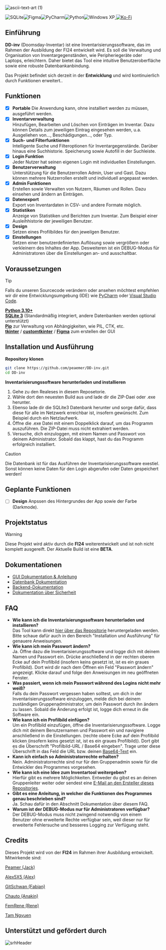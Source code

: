 ![ascii-text-art (1)](https://github.com/user-attachments/assets/c3df8ca1-05db-4ed7-9f8a-a14b05e971b8)

![SQLite](https://img.shields.io/badge/sqlite-%2307405e.svg?style=for-the-badge&logo=sqlite&logoColor=white)![Figma](https://img.shields.io/badge/figma-%23F24E1E.svg?style=for-the-badge&logo=figma&logoColor=white)![PyCharm](https://img.shields.io/badge/pycharm-143?style=for-the-badge&logo=pycharm&logoColor=black&color=black&labelColor=green)![Python](https://img.shields.io/badge/python-3670A0?style=for-the-badge&logo=python&logoColor=ffdd54)![Windows XP](https://img.shields.io/badge/Windows%20xp-003399?style=for-the-badge&logo=windowsxp&logoColor=white)<a href="https://ko-fi.com/dd_inv" target="_blank">
  <img src="https://img.shields.io/badge/Ko--fi-F16061?style=for-the-badge&logo=ko-fi&logoColor=white" alt="Ko-Fi"></a>

## Einführung

**DD-inv** (Doomsday-Inventar) ist eine Inventarisierungssoftware, das im Rahmen der Ausbildung der FI24 entwickelt wird. Es soll die Verwaltung und Organisation von Inventargegenständen, wie Peripheriegeräte oder Laptops, erleichtern. Daher bietet das Tool eine intuitive Benutzeroberfläche sowie eine robuste Datenbankanbindung.

Das Projekt befindet sich derzeit in der **Entwicklung** und wird kontinuierlich durch Funktionen erweitert.. 

## Funktionen

- [x] **Portable** Die Anwendung kann, ohne installiert werden zu müssen, ausgeführt werden. 
- [x] **Inventarverwaltung**<br/> Hinzufügen, Bearbeiten und Löschen von Einträgen im Inventar. Dazu können Details zum jeweiligen Eintrag eingesehen werden, u.a. Ausgeliehen von..., Beschädigungen..., oder Typ.
- [x] **Such- und Filterfunktionen**<br/> Intelligente Suche und Filteroptionen für Inventargegenstände. Darüber hinaus eine Suchhistorie. Speicherung sowie Autofill in der Suchleiste.
- [x] **Login Funktion**<br/> Jeder Nutzer hat seinen eigenen Login mit individuellen Einstellungen. 
- [x] **Benutzerverwaltung**<br/> Unterstützung für die Benutzerrollen Admin, User und Gast. Dazu können mehrere Nutzerrollen erstellt und individuell angepasst werden. 
- [x] **Admin Funktionen**<br/> Erstellen sowie Verwalten von Nutzern, Räumen und Rollen. Dazu einsehen und ändern an Einträgen.
- [x] **Datenexport**<br/> Export von Inventardaten in CSV- und andere Formate möglich.
- [x] **Statistiken**<br/> Anzeige von Statistiken und Berichten zum Inventar. Zum Beispiel einer Ausleihhistorie der jeweiligen Benutzer.
- [x] **Design**<br/> Setzen eines Profilbildes für den jeweilgen Benutzer.
- [x] **Einstellungen**<br/> Setzen einer benutzerdefinierten Auflösung sowie vergrößern oder verkleinern des Inhaltes der App. Desweiteren ist ein DEBUG-Modus für Administratoren über die Einstellungen an- und ausschaltbar.  

## Voraussetzungen

> [!TIP]
> Falls du unseren Sourcecode verändern oder ansehen möchtest empfehlen wir dir eine Entwicklungsumgebung (IDE) wie [PyCharm](https://www.jetbrains.com/de-de/pycharm/) oder [Visual Studio Code](https://code.visualstudio.com/).

[**Python 3.10+**](https://www.python.org/downloads/windows/)<br/>
[**SQLite 3**](https://www.sqlite.org/) (Standardmäßig integriert, andere Datenbanken werden optional unterstützt)<br/>
[**Pip**](https://pypi.org/project/pip/) zur Verwaltung von Abhängigkeiten, wie PIL, CTK, etc.<br/>
[**tkinter**](https://docs.python.org/3/library/tkinter.html) / [**customtkinter**](https://customtkinter.tomschimansky.com/) / [**Figma**](https://www.figma.com/) zum erstellen der GUI

## Installation und Ausführung

**Repository klonen**
   ```bash
   git clone https://github.com/peaemer/DD-inv.git
   cd DD-inv
   `````````
**Inventarisierungssoftware herunterladen und installieren**
1. Gehe zu den Realeses in diesem Reposetorie.
2. Wähle dort den neuesten Build aus und lade dir die ZIP-Daei oder .exe herunter.
3. Ebenso lade dir die SQLite3 Datenbank herunter und sorge dafür, dass diese für alle im Netzwerk erreichbar ist, insofern gewünscht. Zum Beispiel durch ein Netzlaufwerk.
4. Öffne die .exe Datei mit einem Doppelklick darauf, um das Programm auszuführen. Die ZIP-Datei muss nicht extrahiert werden.
5. Versuche, dich einzuloggen, mit einem Namen und Passwort von deinem Administrator. Sobald das klappt, hast du das Programm erfolgreich installiert.
  > [!CAUTION]
  > Die Datenbank ist für das Ausführen der Inventarisierungssoftware exestiel. Sonst können keine Daten für den Login abgerufen oder Daten gespeichert werden! 
   
## Geplante Funktionen

- [ ] **Design** Anpssen des Hintergrundes der App sowie der Farbe (Darkmode).<br/>

## Projektstatus

> [!WARNING]
> Diese Projekt wird aktiv durch die **FI24** weiterentwickelt und ist noh nicht komplett ausgereift. Der Aktuelle Build ist eine **BETA**.

## Dokumentationen

- [GUI Dokumentation & Anleitung](https://docs.google.com/document/d/1cw-v-YGeTcAKWmvS_XI-Pzev7BLqxlVeBSGfPffx408/edit?tab=t.0#heading=h.vyzxfk53efur)
- [Datenbank Dokumentation](https://docs.google.com/document/d/1JMGLcfbs8KzxF_zfKBePersd-7iInHD2hQcOE3sAdLk/edit?tab=t.0#heading=h.nhkrx8i5d2i6)
- [Backend-Dokumentation](https://docs.google.com/document/d/1rMJOXEmr451v6wGJ2xgywId04x6mYY_t/edit?usp=sharing&ouid=113027422610141400771&rtpof=true&sd=true)
- [Dokumentation über Sicherheit]()

## FAQ

- **Wie kann ich die Inventarisierungssoftware herunterladen und installieren?**<br/> Das Tool kann direkt [hier über das Repositorie](https://github.com/peaemer/DD-inv/releases/latest) heruntergeladen werden. Bitte schaue dafür auch in den Bereich "Installation und Ausführung" für genauere Anweisungen. 
- **Wie kann ich mein Passwort ändern?**<br/> Ja. Öffne dazu die Inventarisierungssoftware und logge dich mit deinem Namen und Passwort ein. Drücke anschließend in der rechten oberen Ecke auf dein Profilbild (insofern keins gesetzt ist, ist es ein graues Profilbild). Dort wird dir nach dem Öffnen ein Feld "Passwort ändern" angezeigt. Klicke darauf und folge den Anweisungen im neu geöffneten Fenster. 
- **Was passiert, wenn ich mein Passwort während des Logins nicht mehr weiß?**<br/> Falls du dein Passwort vergessen haben solltest, um dich in der Inventarisierungssoftware einzuloggen, melde dich bei deinem zuständigen Gruppenadministrator, um dein Passwort durch ihn ändern zu lassen. Sobald die Änderung erfolgt ist, logge dich erneut in die Software ein.  
- **Wie kann ich ein Profilbild einfügen?**<br/>Um ein Profilbild einzufügen, öffne die Inventarisierungssoftware. Logge dich mit deinem Benutzernamen und Passwort ein und navigiere anschließend in die Einstellungen.  (rechte obere Ecke auf dein Profilbild klicken (insofern keins gesetzt ist, ist es ein graues Profilbild)). Dort gibt es die Überschrift "Profilbild-URL / Base64 eingeben". Trage unter diese Überschrift in das Feld die URL bzw. deinen [Base64-Text](https://base64.guru/converter/encode/image/png) ein.
- **Kann ich einfach so Administratorrechte erhalten?**<br/> Nein. Administratorrechte sind nur für den Gruppenadmin sowie für die Entwickler des Programmes vorgesehen. 
- **Wie kann ich eine Idee zum Inventartool weitergeben?**<br/> Hierfür gibt es mehrere Möglichkeiten. Entweder du gibst es an deinen Gruppenleiter weiter oder sendest eine [E-Mail an den Ersteller dieses Repositories](mailto:Jack-Mike.Saering@srhk.de).
- **Gibt es eine Anleitung, in welcher die Funktionen des Programmes genau beschrieben sind?**<br/> Ja. Schau dafür in den Abschnitt Dokumentation über diesem FAQ.
- **Warum ist der DEBUG-Modus nur für Administratoren verfügbar?**<br/> Der DEBUG-Modus muss nicht zwingend notwendig von einem Benutzer ohne erweiterte Rechte verfügbar sein, weil dieser nur für erweiterte Fehlersuche und besseres Logging zur Verfügung steht.

## Credits

Dieses Projekt wird von der **FI24** im Rahmen ihrer Ausbildung entwickelt. Mitwirkende sind:

[Peamer (Jack)](https://github.com/peaemer/)

[Alex5X5 (Alex)](https://github.com/Alex5X5)

[GitSchwan (Fabian)](https://github.com/GitSchwan)

[Chauto (Anakin)](https://github.com/Chautoo)

[FemRene (Rene)](https://github.com/FemRene)

[Tam Ngyuen]()

## Unterstützt und gefördert durch 

![srhHeader](https://github.com/user-attachments/assets/7592aeef-c2d3-40f3-b446-e0a64a8f632e)
